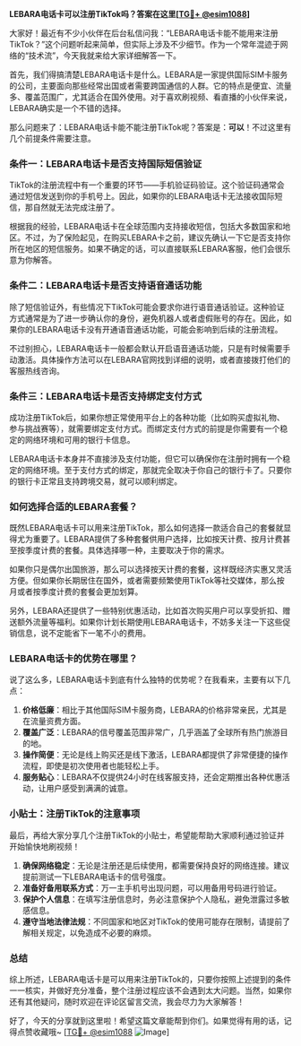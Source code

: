 **LEBARA电话卡可以注册TikTok吗？答案在这里[[TG💪+ @esim1088](https://t.me/s/esim1088)]**

大家好！最近有不少小伙伴在后台私信问我：“LEBARA电话卡能不能用来注册TikTok？”这个问题听起来简单，但实际上涉及不少细节。作为一个常年混迹于网络的“技术流”，今天我就来给大家详细解答一下。

首先，我们得搞清楚LEBARA电话卡是什么。LEBARA是一家提供国际SIM卡服务的公司，主要面向那些经常出国或者需要跨国通信的人群。它的特点是便宜、流量多、覆盖范围广，尤其适合在国外使用。对于喜欢刷视频、看直播的小伙伴来说，LEBARA确实是一个不错的选择。

那么问题来了：LEBARA电话卡能不能注册TikTok呢？答案是：**可以**！不过这里有几个前提条件需要注意。

### 条件一：LEBARA电话卡是否支持国际短信验证

TikTok的注册流程中有一个重要的环节——手机验证码验证。这个验证码通常会通过短信发送到你的手机号上。因此，如果你的LEBARA电话卡无法接收国际短信，那自然就无法完成注册了。

根据我的经验，LEBARA电话卡在全球范围内支持接收短信，包括大多数国家和地区。不过，为了保险起见，在购买LEBARA卡之前，建议先确认一下它是否支持你所在地区的短信服务。如果不确定的话，可以直接联系LEBARA客服，他们会很乐意为你解答。

### 条件二：LEBARA电话卡是否支持语音通话功能

除了短信验证外，有些情况下TikTok可能会要求你进行语音通话验证。这种验证方式通常是为了进一步确认你的身份，避免机器人或者虚假账号的存在。因此，如果你的LEBARA电话卡没有开通语音通话功能，可能会影响到后续的注册流程。

不过别担心，LEBARA电话卡一般都会默认开启语音通话功能，只是有时候需要手动激活。具体操作方法可以在LEBARA官网找到详细的说明，或者直接拨打他们的客服热线咨询。

### 条件三：LEBARA电话卡是否支持绑定支付方式

成功注册TikTok后，如果你想正常使用平台上的各种功能（比如购买虚拟礼物、参与挑战赛等），就需要绑定支付方式。而绑定支付方式的前提是你需要有一个稳定的网络环境和可用的银行卡信息。

LEBARA电话卡本身并不直接涉及支付功能，但它可以确保你在注册时拥有一个稳定的网络环境。至于支付方式的绑定，那就完全取决于你自己的银行卡了。只要你的银行卡正常且支持跨境交易，就可以顺利绑定。

### 如何选择合适的LEBARA套餐？

既然LEBARA电话卡可以用来注册TikTok，那么如何选择一款适合自己的套餐就显得尤为重要了。LEBARA提供了多种套餐供用户选择，比如按天计费、按月计费甚至按季度计费的套餐。具体选择哪一种，主要取决于你的需求。

如果你只是偶尔出国旅游，那么可以选择按天计费的套餐，这样既经济实惠又灵活方便。但如果你长期居住在国外，或者需要频繁使用TikTok等社交媒体，那么按月或者按季度计费的套餐会更加划算。

另外，LEBARA还提供了一些特别优惠活动，比如首次购买用户可以享受折扣、赠送额外流量等福利。如果你计划长期使用LEBARA电话卡，不妨多关注一下这些促销信息，说不定能省下一笔不小的费用。

### LEBARA电话卡的优势在哪里？

说了这么多，LEBARA电话卡到底有什么独特的优势呢？在我看来，主要有以下几点：

1. **价格低廉**：相比于其他国际SIM卡服务商，LEBARA的价格非常亲民，尤其是在流量资费方面。
2. **覆盖广泛**：LEBARA的信号覆盖范围非常广，几乎涵盖了全球所有热门旅游目的地。
3. **操作简便**：无论是线上购买还是线下激活，LEBARA都提供了非常便捷的操作流程，即使是初次使用者也能轻松上手。
4. **服务贴心**：LEBARA不仅提供24小时在线客服支持，还会定期推出各种优惠活动，让用户感受到满满的诚意。

### 小贴士：注册TikTok的注意事项

最后，再给大家分享几个注册TikTok的小贴士，希望能帮助大家顺利通过验证并开始愉快地刷视频！

1. **确保网络稳定**：无论是注册还是后续使用，都需要保持良好的网络连接。建议提前测试一下LEBARA电话卡的信号强度。
2. **准备好备用联系方式**：万一主手机号出现问题，可以用备用号码进行验证。
3. **保护个人信息**：在填写注册信息时，务必注意保护个人隐私，避免泄露过多敏感信息。
4. **遵守当地法律法规**：不同国家和地区对TikTok的使用可能存在限制，请提前了解相关规定，以免造成不必要的麻烦。

### 总结

综上所述，LEBARA电话卡是可以用来注册TikTok的，只要你按照上述提到的条件一一核实，并做好充分准备，整个注册过程应该不会遇到太大问题。当然，如果你还有其他疑问，随时欢迎在评论区留言交流，我会尽力为大家解答！

好了，今天的分享就到这里啦！希望这篇文章能帮到你们。如果觉得有用的话，记得点赞收藏哦~ [[TG💪+ @esim1088](https://t.me/s/esim1088) ![Image](https://i.postimg.cc/4NQfJmqS/Snipaste-2025-05-13-00-14-12.png)]